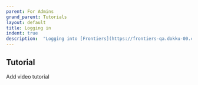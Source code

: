 ```yaml
---
parent: For Admins
grand_parent: Tutorials
layout: default
title: Logging in
indent: true
description:  "Logging into [Frontiers](https://frontiers-qa.dokku-00.cs.ucsb.edu/) and checking permissions as an admin."
---
```


## Tutorial

Add video tutorial
    